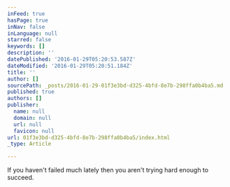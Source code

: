 ```yaml
---
inFeed: true
hasPage: true
inNav: false
inLanguage: null
starred: false
keywords: []
description: ''
datePublished: '2016-01-29T05:20:53.587Z'
dateModified: '2016-01-29T05:20:51.184Z'
title: ''
author: []
sourcePath: _posts/2016-01-29-01f3e3bd-d325-4bfd-8e7b-298ffa0b4ba5.md
published: true
authors: []
publisher:
  name: null
  domain: null
  url: null
  favicon: null
url: 01f3e3bd-d325-4bfd-8e7b-298ffa0b4ba5/index.html
_type: Article

---
```

If you haven't failed much lately then you aren't trying hard enough to succeed.